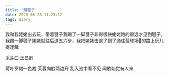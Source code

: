 ```yaml
---
title: '踢毽子'
date: 2020-06-28 11:23:12
tags: diary
---
```

我和我姥姥出去玩，带着毽子我踢了一脚毽子非得很快姥姥跑的很远才见到毽子。我踢一脚毽子姥姥就往后退五六步，我把姥姥击退了到了通往蓝球场🏀的路上玩儿捉迷藏





采莲曲 王昌龄

荷叶罗裙一色裁
芙蓉向脸两边开
乱入池中看不见
闻歌始觉有人来
